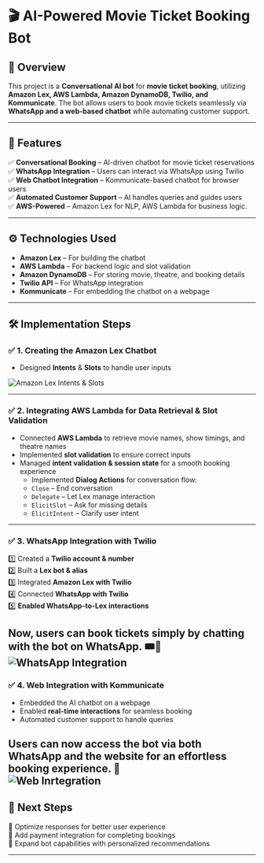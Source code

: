 # 🎬 AI-Powered Movie Ticket Booking Bot  

## 📌 Overview  
This project is a **Conversational AI bot** for **movie ticket booking**, utilizing **Amazon Lex, AWS Lambda, Amazon DynamoDB, Twilio, and Kommunicate**. The bot allows users to book movie tickets seamlessly via **WhatsApp and a web-based chatbot** while automating customer support.  

---

## 🚀 Features  
✅ **Conversational Booking** – AI-driven chatbot for movie ticket reservations  
✅ **WhatsApp Integration** – Users can interact via WhatsApp using Twilio  
✅ **Web Chatbot Integration** – Kommunicate-based chatbot for browser users  
✅ **Automated Customer Support** – AI handles queries and guides users  
✅ **AWS-Powered** – Amazon Lex for NLP, AWS Lambda for business logic.




---

## ⚙️ Technologies Used  
- **Amazon Lex** – For building the chatbot  
- **AWS Lambda** – For backend logic and slot validation  
- **Amazon DynamoDB** – For storing movie, theatre, and booking details  
- **Twilio API** – For WhatsApp integration  
- **Kommunicate** – For embedding the chatbot on a webpage  

---

## 🛠 Implementation Steps  

### ✅ **1. Creating the Amazon Lex Chatbot**  
- Designed **Intents** & **Slots** to handle user inputs  

![Amazon Lex Intents & Slots](https://drive.google.com/uc?export=view&id=167QVslgY6rKG9ReGN5Z2L38HT0603OGF)



---

### ✅ **2. Integrating AWS Lambda for Data Retrieval & Slot Validation**  
- Connected **AWS Lambda** to retrieve movie names, show timings, and theatre names  
- Implemented **slot validation** to ensure correct inputs  
- Managed **intent validation & session state** for a smooth booking experience
   - Implemented **Dialog Actions** for conversation flow:
  - `Close` – End conversation  
  - `Delegate` – Let Lex manage interaction  
  - `ElicitSlot` – Ask for missing details  
  - `ElicitIntent` – Clarify user intent  

---

### ✅ **3. WhatsApp Integration with Twilio**  
1️⃣ Created a **Twilio account & number**  
2️⃣ Built a **Lex bot & alias**  
3️⃣ Integrated **Amazon Lex with Twilio**  
4️⃣ Connected **WhatsApp with Twilio**  
5️⃣ **Enabled WhatsApp-to-Lex interactions**  
    

Now, users can book tickets simply by chatting with the bot on **WhatsApp**. 🎟📲  
![WhatsApp Integration](https://drive.google.com/file/d/1Iboa-P6PtiF-IF7KjcmnKTV0yWYOxkEl/view?usp=sharing)
---

### ✅ **4. Web Integration with Kommunicate**  
- Embedded the AI chatbot on a webpage  
- Enabled **real-time interactions** for seamless booking  
- Automated customer support to handle queries  

Users can now access the bot via **both WhatsApp and the website** for an effortless booking experience. 🚀  
![Web Inrtegration](https://drive.google.com/file/d/167QVslgY6rKG9ReGN5Z2L38HT0603OGF/view?usp=sharing)
---

## 📌 Next Steps  
🔹 Optimize responses for better user experience  
🔹 Add payment integration for completing bookings  
🔹 Expand bot capabilities with personalized recommendations  

---
